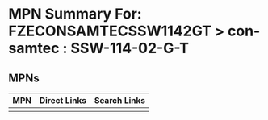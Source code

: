 



# MPN Summary For: FZECONSAMTECSSW1142GT > con-samtec : SSW-114-02-G-T

## MPNs
  

|MPN|Direct Links|Search Links|
| :--- | :--- | :--- |
||||
